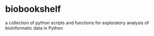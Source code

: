 # biobookshelf
 a collection of python scripts and functions for exploratory analysis of bioinformatic data in Python
